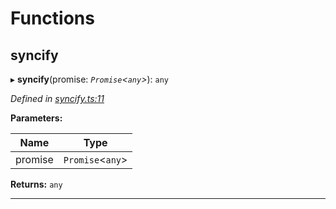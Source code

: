 

# Functions

<a id="syncify"></a>

##  syncify

▸ **syncify**(promise: *`Promise`<`any`>*): `any`

*Defined in [syncify.ts:11](https://github.com/polkadot-js/common/blob/294c255/packages/util/src/syncify.ts#L11)*

**Parameters:**

| Name | Type |
| ------ | ------ |
| promise | `Promise`<`any`> |

**Returns:** `any`

___

